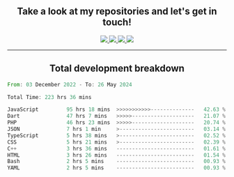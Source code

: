 <h2 align="center">
  Take a look at my repositories and let's get in touch!
</h2>
<p align="center">
  <a href="https://www.instagram.com/rayhanarkan?igsh=MXM3dHhmMTZ3ZWVsaA==">
    <img src="https://img.icons8.com/material-outlined/30/689d6a/instagram.png"/>
  </a>
  <a href="https://www.linkedin.com/in/rayhanarkan/">
    <img src="https://img.icons8.com/material-outlined/30/689d6a/linkedin.png"/>
  </a>
  <a href="">
    <img src="https://img.icons8.com/material-outlined/30/689d6a/geography.png"/>
  </a>
  <a href="mailto:rayhanarkan30@gmail.com">
    <img src="https://img.icons8.com/material-outlined/30/689d6a/email.png"/>
  </a>
</p>

---

<h2 align="center">Total development breakdown</h2>

<p align="center">
<!--START_SECTION:waka-->

```rust
From: 03 December 2022 - To: 26 May 2024

Total Time: 223 hrs 36 mins

JavaScript         95 hrs 18 mins  >>>>>>>>>>>--------------   42.63 %
Dart               47 hrs 7 mins   >>>>>--------------------   21.07 %
PHP                46 hrs 23 mins  >>>>>--------------------   20.74 %
JSON               7 hrs 1 min     >------------------------   03.14 %
TypeScript         5 hrs 38 mins   >------------------------   02.52 %
CSS                5 hrs 21 mins   >------------------------   02.39 %
C++                3 hrs 36 mins   -------------------------   01.61 %
HTML               3 hrs 26 mins   -------------------------   01.54 %
Bash               2 hrs 5 mins    -------------------------   00.93 %
YAML               2 hrs 5 mins    -------------------------   00.93 %
```

<!--END_SECTION:waka-->
</p>
